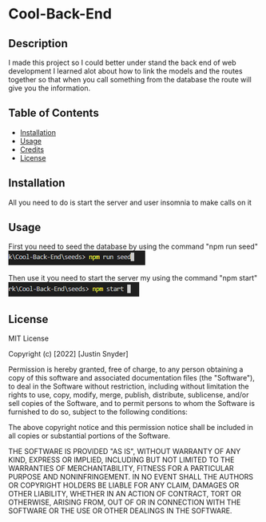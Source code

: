 # Cool-Back-End

## Description

I made this project so I could better under stand the back end of web development
I learned alot about how to link the models and the routes together so that when you call something from the database the route will give you the information.

## Table of Contents

- [Installation](#installation)
- [Usage](#usage)
- [Credits](#credits)
- [License](#license)

## Installation

All you need to do is start the server and user insomnia to make calls on it

## Usage

First you need to seed the database by using the command "npm run seed"
![First command](images/img1.png)

Then use it you need to start the server my using the command "npm start"
![Second command](images/img2.png)

## License

MIT License

Copyright (c) [2022] [Justin Snyder]

Permission is hereby granted, free of charge, to any person obtaining a copy
of this software and associated documentation files (the "Software"), to deal
in the Software without restriction, including without limitation the rights
to use, copy, modify, merge, publish, distribute, sublicense, and/or sell
copies of the Software, and to permit persons to whom the Software is
furnished to do so, subject to the following conditions:

The above copyright notice and this permission notice shall be included in all
copies or substantial portions of the Software.

THE SOFTWARE IS PROVIDED "AS IS", WITHOUT WARRANTY OF ANY KIND, EXPRESS OR
IMPLIED, INCLUDING BUT NOT LIMITED TO THE WARRANTIES OF MERCHANTABILITY,
FITNESS FOR A PARTICULAR PURPOSE AND NONINFRINGEMENT. IN NO EVENT SHALL THE
AUTHORS OR COPYRIGHT HOLDERS BE LIABLE FOR ANY CLAIM, DAMAGES OR OTHER
LIABILITY, WHETHER IN AN ACTION OF CONTRACT, TORT OR OTHERWISE, ARISING FROM,
OUT OF OR IN CONNECTION WITH THE SOFTWARE OR THE USE OR OTHER DEALINGS IN THE
SOFTWARE.

